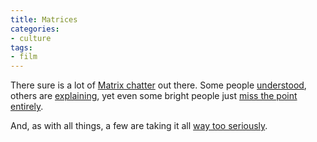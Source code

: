```yaml
---
title: Matrices
categories:
- culture
tags:
- film
---
```


There sure is a lot of [Matrix
chatter][1] out there.  Some people [understood][2], others are [explaining][3], yet even some bright people just [miss the point
entirely][4].

   [1]: http://topicexchange.com/t/thematrix/
   [2]: http://www.theamericanmind.com/mt-test/archives/013375.html
   [3]: http://www.matthewyglesias.com/cgi-bin/mt/mt-comments.cgi?entry_id=472
   [4]: http://www.kottke.org/03/05/030515the_matrix_r.html

And, as with all things, a few are taking it all [way too seriously][5].

   [5]: http://www.csmonitor.com/2003/0509/p16s01-almo.html

